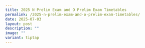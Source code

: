 ```yaml
---
title: 2025 N Prelim Exam and O Prelim Exam Timetables
permalink: /2025-n-prelim-exam-and-o-prelim-exam-timetables/
date: 2025-07-03
layout: post
description: ""
image: ""
variant: tiptap
---
```

